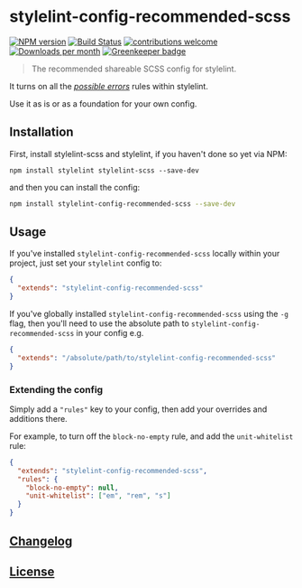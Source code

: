 # stylelint-config-recommended-scss

[![NPM version](http://img.shields.io/npm/v/stylelint-config-recommended-scss.svg)](https://www.npmjs.org/package/stylelint-config-recommended-scss)
[![Build Status](https://github.com/kristerkari/stylelint-config-recommended-scss/workflows/Tests/badge.svg)](https://github.com/kristerkari/stylelint-config-recommended-scss/actions?workflow=Tests)
[![contributions welcome](https://img.shields.io/badge/contributions-welcome-brightgreen.svg?style=flat)](https://egghead.io/courses/how-to-contribute-to-an-open-source-project-on-github)
[![Downloads per month](https://img.shields.io/npm/dm/stylelint-config-recommended-scss.svg)](https://npmcharts.com/compare/stylelint-config-recommended-scss)
[![Greenkeeper badge](https://badges.greenkeeper.io/kristerkari/stylelint-config-recommended-scss.svg)](https://greenkeeper.io/)

> The recommended shareable SCSS config for stylelint.

It turns on all the [_possible errors_](https://github.com/stylelint/stylelint/blob/master/docs/user-guide/rules.md#possible-errors) rules within stylelint.

Use it as is or as a foundation for your own config.

## Installation

First, install stylelint-scss and stylelint, if you haven't done so yet via NPM:

```
npm install stylelint stylelint-scss --save-dev
```

and then you can install the config:

```bash
npm install stylelint-config-recommended-scss --save-dev
```

## Usage

If you've installed `stylelint-config-recommended-scss` locally within your project, just set your `stylelint` config to:

```json
{
  "extends": "stylelint-config-recommended-scss"
}
```

If you've globally installed `stylelint-config-recommended-scss` using the `-g` flag, then you'll need to use the absolute path to `stylelint-config-recommended-scss` in your config e.g.

```json
{
  "extends": "/absolute/path/to/stylelint-config-recommended-scss"
}
```

### Extending the config

Simply add a `"rules"` key to your config, then add your overrides and additions there.

For example, to turn off the `block-no-empty` rule, and add the `unit-whitelist` rule:

```json
{
  "extends": "stylelint-config-recommended-scss",
  "rules": {
    "block-no-empty": null,
    "unit-whitelist": ["em", "rem", "s"]
  }
}
```

## [Changelog](CHANGELOG.md)

## [License](LICENSE)
